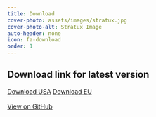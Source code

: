 ```yaml
---
title: Download
cover-photo: assets/images/stratux.jpg
cover-photo-alt: Stratux Image
auto-header: none
icon: fa-download
order: 1
---
```


## Download link for latest version

<a href="https://github.com/b3nn0/stratux/releases/download/v1.6r1-eu030/stratux-v1.6r1-eu030-150f2828-us.img.zip" class="button scrolly">Download USA</a>  <a href="https://github.com/b3nn0/stratux/releases/download/v1.6r1-eu030/stratux-v1.6r1-eu030-150f2828.img.zip" class="button scrolly">Download EU</a>
<br/><br/>
<a href="https://github.com/cyoung/stratux" class="button">View on GitHub</a>
